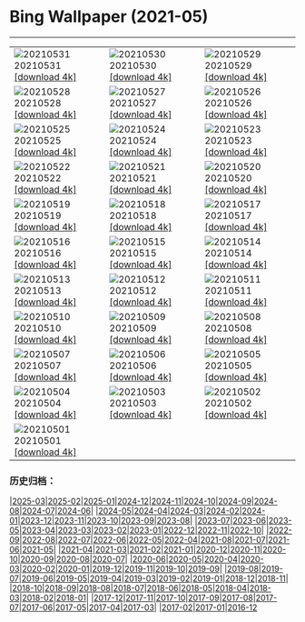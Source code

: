 # Bing Wallpaper (2021-05)
**************

<table><tr><td><img class="wallpaper" src="https://www.bing.com/th?id=OHR.WomensMemorial_EN-US8561851319_1920x1080.jpg" alt="20210531"> 20210531 <a class="wallpaper_link" href="https://www.bing.com/th?id=OHR.WomensMemorial_EN-US8561851319_UHD.jpg">[download 4k]</a></td><td><img class="wallpaper" src="https://www.bing.com/th?id=OHR.SeaDog_EN-US8346901369_1920x1080.jpg" alt="20210530"> 20210530 <a class="wallpaper_link" href="https://www.bing.com/th?id=OHR.SeaDog_EN-US8346901369_UHD.jpg">[download 4k]</a></td><td><img class="wallpaper" src="https://www.bing.com/th?id=OHR.RedAlley_EN-US8215991251_1920x1080.jpg" alt="20210529"> 20210529 <a class="wallpaper_link" href="https://www.bing.com/th?id=OHR.RedAlley_EN-US8215991251_UHD.jpg">[download 4k]</a></td></tr><tr><td><img class="wallpaper" src="https://www.bing.com/th?id=OHR.CowbirdsEgg_EN-US8103879720_1920x1080.jpg" alt="20210528"> 20210528 <a class="wallpaper_link" href="https://www.bing.com/th?id=OHR.CowbirdsEgg_EN-US8103879720_UHD.jpg">[download 4k]</a></td><td><img class="wallpaper" src="https://www.bing.com/th?id=OHR.ICanHearIt_EN-US7945824197_1920x1080.jpg" alt="20210527"> 20210527 <a class="wallpaper_link" href="https://www.bing.com/th?id=OHR.ICanHearIt_EN-US7945824197_UHD.jpg">[download 4k]</a></td><td><img class="wallpaper" src="https://www.bing.com/th?id=OHR.TearDropEclipse_EN-US7861293677_1920x1080.jpg" alt="20210526"> 20210526 <a class="wallpaper_link" href="https://www.bing.com/th?id=OHR.TearDropEclipse_EN-US7861293677_UHD.jpg">[download 4k]</a></td></tr><tr><td><img class="wallpaper" src="https://www.bing.com/th?id=OHR.TowelDay_EN-US7748070759_1920x1080.jpg" alt="20210525"> 20210525 <a class="wallpaper_link" href="https://www.bing.com/th?id=OHR.TowelDay_EN-US7748070759_UHD.jpg">[download 4k]</a></td><td><img class="wallpaper" src="https://www.bing.com/th?id=OHR.AarhusInfinite_EN-US7607613784_1920x1080.jpg" alt="20210524"> 20210524 <a class="wallpaper_link" href="https://www.bing.com/th?id=OHR.AarhusInfinite_EN-US7607613784_UHD.jpg">[download 4k]</a></td><td><img class="wallpaper" src="https://www.bing.com/th?id=OHR.RoseRoom_EN-US7194472524_1920x1080.jpg" alt="20210523"> 20210523 <a class="wallpaper_link" href="https://www.bing.com/th?id=OHR.RoseRoom_EN-US7194472524_UHD.jpg">[download 4k]</a></td></tr><tr><td><img class="wallpaper" src="https://www.bing.com/th?id=OHR.CapeofTossa_EN-US6969132211_1920x1080.jpg" alt="20210522"> 20210522 <a class="wallpaper_link" href="https://www.bing.com/th?id=OHR.CapeofTossa_EN-US6969132211_UHD.jpg">[download 4k]</a></td><td><img class="wallpaper" src="https://www.bing.com/th?id=OHR.WhoopingCranes_EN-US5576295451_1920x1080.jpg" alt="20210521"> 20210521 <a class="wallpaper_link" href="https://www.bing.com/th?id=OHR.WhoopingCranes_EN-US5576295451_UHD.jpg">[download 4k]</a></td><td><img class="wallpaper" src="https://www.bing.com/th?id=OHR.BeeLotus_EN-US7861856689_1920x1080.jpg" alt="20210520"> 20210520 <a class="wallpaper_link" href="https://www.bing.com/th?id=OHR.BeeLotus_EN-US7861856689_UHD.jpg">[download 4k]</a></td></tr><tr><td><img class="wallpaper" src="https://www.bing.com/th?id=OHR.RoanRhododendron_EN-US8777664012_1920x1080.jpg" alt="20210519"> 20210519 <a class="wallpaper_link" href="https://www.bing.com/th?id=OHR.RoanRhododendron_EN-US8777664012_UHD.jpg">[download 4k]</a></td><td><img class="wallpaper" src="https://www.bing.com/th?id=OHR.PompidouMalaga_EN-US7695811401_1920x1080.jpg" alt="20210518"> 20210518 <a class="wallpaper_link" href="https://www.bing.com/th?id=OHR.PompidouMalaga_EN-US7695811401_UHD.jpg">[download 4k]</a></td><td><img class="wallpaper" src="https://www.bing.com/th?id=OHR.Alesund_EN-US7597098434_1920x1080.jpg" alt="20210517"> 20210517 <a class="wallpaper_link" href="https://www.bing.com/th?id=OHR.Alesund_EN-US7597098434_UHD.jpg">[download 4k]</a></td></tr><tr><td><img class="wallpaper" src="https://www.bing.com/th?id=OHR.Guatape_EN-US7463341939_1920x1080.jpg" alt="20210516"> 20210516 <a class="wallpaper_link" href="https://www.bing.com/th?id=OHR.Guatape_EN-US7463341939_UHD.jpg">[download 4k]</a></td><td><img class="wallpaper" src="https://www.bing.com/th?id=OHR.ParanalStars_EN-US4851647464_1920x1080.jpg" alt="20210515"> 20210515 <a class="wallpaper_link" href="https://www.bing.com/th?id=OHR.ParanalStars_EN-US4851647464_UHD.jpg">[download 4k]</a></td><td><img class="wallpaper" src="https://www.bing.com/th?id=OHR.AltaFloresta_EN-US4736416258_1920x1080.jpg" alt="20210514"> 20210514 <a class="wallpaper_link" href="https://www.bing.com/th?id=OHR.AltaFloresta_EN-US4736416258_UHD.jpg">[download 4k]</a></td></tr><tr><td><img class="wallpaper" src="https://www.bing.com/th?id=OHR.ShikisaiBiei_EN-US4615475287_1920x1080.jpg" alt="20210513"> 20210513 <a class="wallpaper_link" href="https://www.bing.com/th?id=OHR.ShikisaiBiei_EN-US4615475287_UHD.jpg">[download 4k]</a></td><td><img class="wallpaper" src="https://www.bing.com/th?id=OHR.LimerickDay_EN-US4512689467_1920x1080.jpg" alt="20210512"> 20210512 <a class="wallpaper_link" href="https://www.bing.com/th?id=OHR.LimerickDay_EN-US4512689467_UHD.jpg">[download 4k]</a></td><td><img class="wallpaper" src="https://www.bing.com/th?id=OHR.GrinnellGlacier_EN-US4427090483_1920x1080.jpg" alt="20210511"> 20210511 <a class="wallpaper_link" href="https://www.bing.com/th?id=OHR.GrinnellGlacier_EN-US4427090483_UHD.jpg">[download 4k]</a></td></tr><tr><td><img class="wallpaper" src="https://www.bing.com/th?id=OHR.Hokulea_EN-US8698576653_1920x1080.jpg" alt="20210510"> 20210510 <a class="wallpaper_link" href="https://www.bing.com/th?id=OHR.Hokulea_EN-US8698576653_UHD.jpg">[download 4k]</a></td><td><img class="wallpaper" src="https://www.bing.com/th?id=OHR.OtterMom_EN-US8059433484_1920x1080.jpg" alt="20210509"> 20210509 <a class="wallpaper_link" href="https://www.bing.com/th?id=OHR.OtterMom_EN-US8059433484_UHD.jpg">[download 4k]</a></td><td><img class="wallpaper" src="https://www.bing.com/th?id=OHR.LimosaLimosa_EN-US4076563094_1920x1080.jpg" alt="20210508"> 20210508 <a class="wallpaper_link" href="https://www.bing.com/th?id=OHR.LimosaLimosa_EN-US4076563094_UHD.jpg">[download 4k]</a></td></tr><tr><td><img class="wallpaper" src="https://www.bing.com/th?id=OHR.MaineWetland_EN-US3940841989_1920x1080.jpg" alt="20210507"> 20210507 <a class="wallpaper_link" href="https://www.bing.com/th?id=OHR.MaineWetland_EN-US3940841989_UHD.jpg">[download 4k]</a></td><td><img class="wallpaper" src="https://www.bing.com/th?id=OHR.NurseMask_EN-US2085492290_1920x1080.jpg" alt="20210506"> 20210506 <a class="wallpaper_link" href="https://www.bing.com/th?id=OHR.NurseMask_EN-US2085492290_UHD.jpg">[download 4k]</a></td><td><img class="wallpaper" src="https://www.bing.com/th?id=OHR.Cholula_EN-US2015612893_1920x1080.jpg" alt="20210505"> 20210505 <a class="wallpaper_link" href="https://www.bing.com/th?id=OHR.Cholula_EN-US2015612893_UHD.jpg">[download 4k]</a></td></tr><tr><td><img class="wallpaper" src="https://www.bing.com/th?id=OHR.StarWarsSeal_EN-US1938844381_1920x1080.jpg" alt="20210504"> 20210504 <a class="wallpaper_link" href="https://www.bing.com/th?id=OHR.StarWarsSeal_EN-US1938844381_UHD.jpg">[download 4k]</a></td><td><img class="wallpaper" src="https://www.bing.com/th?id=OHR.TeacherHeart_EN-US1874465116_1920x1080.jpg" alt="20210503"> 20210503 <a class="wallpaper_link" href="https://www.bing.com/th?id=OHR.TeacherHeart_EN-US1874465116_UHD.jpg">[download 4k]</a></td><td><img class="wallpaper" src="https://www.bing.com/th?id=OHR.LaughingZebras_EN-US1800178960_1920x1080.jpg" alt="20210502"> 20210502 <a class="wallpaper_link" href="https://www.bing.com/th?id=OHR.LaughingZebras_EN-US1800178960_UHD.jpg">[download 4k]</a></td></tr><tr><td><img class="wallpaper" src="https://www.bing.com/th?id=OHR.GGTeaGarden_EN-US1647173456_1920x1080.jpg" alt="20210501"> 20210501 <a class="wallpaper_link" href="https://www.bing.com/th?id=OHR.GGTeaGarden_EN-US1647173456_UHD.jpg">[download 4k]</a></td><td></td><td></td></tr></table>

### 历史归档：

|[2025-03](/../2025-03/2025-03.md)|[2025-02](/../2025-02/2025-02.md)|[2025-01](/../2025-01/2025-01.md)|[2024-12](/../2024-12/2024-12.md)|[2024-11](/../2024-11/2024-11.md)|[2024-10](/../2024-10/2024-10.md)|[2024-09](/../2024-09/2024-09.md)|[2024-08](/../2024-08/2024-08.md)|[2024-07](/../2024-07/2024-07.md)|[2024-06](/../2024-06/2024-06.md)|
|[2024-05](/../2024-05/2024-05.md)|[2024-04](/../2024-04/2024-04.md)|[2024-03](/../2024-03/2024-03.md)|[2024-02](/../2024-02/2024-02.md)|[2024-01](/../2024-01/2024-01.md)|[2023-12](/../2023-12/2023-12.md)|[2023-11](/../2023-11/2023-11.md)|[2023-10](/../2023-10/2023-10.md)|[2023-09](/../2023-09/2023-09.md)|[2023-08](/../2023-08/2023-08.md)|
|[2023-07](/../2023-07/2023-07.md)|[2023-06](/../2023-06/2023-06.md)|[2023-05](/../2023-05/2023-05.md)|[2023-04](/../2023-04/2023-04.md)|[2023-03](/../2023-03/2023-03.md)|[2023-02](/../2023-02/2023-02.md)|[2023-01](/../2023-01/2023-01.md)|[2022-12](/../2022-12/2022-12.md)|[2022-11](/../2022-11/2022-11.md)|[2022-10](/../2022-10/2022-10.md)|
|[2022-09](/../2022-09/2022-09.md)|[2022-08](/../2022-08/2022-08.md)|[2022-07](/../2022-07/2022-07.md)|[2022-06](/../2022-06/2022-06.md)|[2022-05](/../2022-05/2022-05.md)|[2022-04](/../2022-04/2022-04.md)|[2021-08](/../2021-08/2021-08.md)|[2021-07](/../2021-07/2021-07.md)|[2021-06](/../2021-06/2021-06.md)|[2021-05](/2021-05.md)|
|[2021-04](/../2021-04/2021-04.md)|[2021-03](/../2021-03/2021-03.md)|[2021-02](/../2021-02/2021-02.md)|[2021-01](/../2021-01/2021-01.md)|[2020-12](/../2020-12/2020-12.md)|[2020-11](/../2020-11/2020-11.md)|[2020-10](/../2020-10/2020-10.md)|[2020-09](/../2020-09/2020-09.md)|[2020-08](/../2020-08/2020-08.md)|[2020-07](/../2020-07/2020-07.md)|
|[2020-06](/../2020-06/2020-06.md)|[2020-05](/../2020-05/2020-05.md)|[2020-04](/../2020-04/2020-04.md)|[2020-03](/../2020-03/2020-03.md)|[2020-02](/../2020-02/2020-02.md)|[2020-01](/../2020-01/2020-01.md)|[2019-12](/../2019-12/2019-12.md)|[2019-11](/../2019-11/2019-11.md)|[2019-10](/../2019-10/2019-10.md)|[2019-09](/../2019-09/2019-09.md)|
|[2019-08](/../2019-08/2019-08.md)|[2019-07](/../2019-07/2019-07.md)|[2019-06](/../2019-06/2019-06.md)|[2019-05](/../2019-05/2019-05.md)|[2019-04](/../2019-04/2019-04.md)|[2019-03](/../2019-03/2019-03.md)|[2019-02](/../2019-02/2019-02.md)|[2019-01](/../2019-01/2019-01.md)|[2018-12](/../2018-12/2018-12.md)|[2018-11](/../2018-11/2018-11.md)|
|[2018-10](/../2018-10/2018-10.md)|[2018-09](/../2018-09/2018-09.md)|[2018-08](/../2018-08/2018-08.md)|[2018-07](/../2018-07/2018-07.md)|[2018-06](/../2018-06/2018-06.md)|[2018-05](/../2018-05/2018-05.md)|[2018-04](/../2018-04/2018-04.md)|[2018-03](/../2018-03/2018-03.md)|[2018-02](/../2018-02/2018-02.md)|[2018-01](/../2018-01/2018-01.md)|
|[2017-12](/../2017-12/2017-12.md)|[2017-11](/../2017-11/2017-11.md)|[2017-10](/../2017-10/2017-10.md)|[2017-09](/../2017-09/2017-09.md)|[2017-08](/../2017-08/2017-08.md)|[2017-07](/../2017-07/2017-07.md)|[2017-06](/../2017-06/2017-06.md)|[2017-05](/../2017-05/2017-05.md)|[2017-04](/../2017-04/2017-04.md)|[2017-03](/../2017-03/2017-03.md)|
|[2017-02](/../2017-02/2017-02.md)|[2017-01](/../2017-01/2017-01.md)|[2016-12](/../2016-12/2016-12.md)